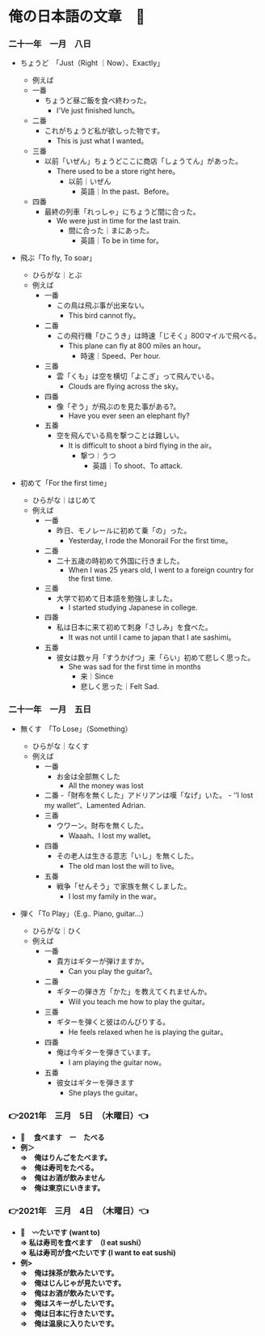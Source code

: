 # 俺の日本語の文章　🗾

### 二十一年　一月　八日

- ちょうど　「Just（Right ｜Now）、Exactly」
    - 例えば
    - 一番
        - ちょうど昼ご飯を食べ終わった。
            - I'Ve just finished lunch。
    - 二番
        - これがちょうど私が欲しった物です。
            - This is just what I wanted。
    - 三番
        - 以前「いぜん」ちょうどここに商店「しょうてん」があった。
            - There used to be a store right here。
                - 以前｜いぜん
                    - 英語｜In the past、Before。
    - 四番
        - 最終の列車「れっしゃ」にちょうど間に合った。
            - We were just in time for the last train.
                - 間に合った｜まにあった。
                    - 英語｜To be in time for。

-  飛ぶ「To fly, To soar」
    - ひらがな｜とぶ
    - 例えば
        - 一番
            - この鳥は飛ぶ事が出来ない。
                - This bird cannot fly。
        - 二番
            - この飛行機「ひこうき」は時速「じそく」800マイルで飛べる。
                - This plane can fly at 800 miles an hour。
                    - 時速｜Speed、Per hour.
        - 三番
            - 雲「くも」は空を横切「よこぎ」って飛んでいる。
                - Clouds are flying across the sky。
        - 四番
            - 像「ぞう」が飛ぶのを見た事がある?。
                - Have you ever seen an elephant fly?
        - 五番
            - 空を飛んでいる鳥を撃つことは難しい。
                - It is difficult to shoot a bird flying in the air。
                    - 撃つ｜うつ
                        - 英語｜To shoot、To attack.

- 初めて「For the first time」
    - ひらがな｜はじめて
    - 例えば
        - 一番
            - 昨日、モノレールに初めて乗「の」った。
                - Yesterday, I rode the Monorail For the first time。
        - 二番
            - 二十五歳の時初めて外国に行きました。
                - When I was 25 years old, I went to a foreign country for the first time.
        - 三番
            - 大学で初めて日本語を勉強しました。
                - I started studying Japanese in college.
        - 四番
            - 私は日本に来て初めて刺身「さしみ」を食べた。
                - It was not until I came to japan that I ate sashimi。
        - 五番
            - 彼女は数ヶ月「すうかげつ」来「らい」初めて悲しく思った。
                - She was sad for the first time in months 
                    - 来｜Since
                    - 悲しく思った｜Felt Sad.

### 二十一年　一月　五日

- 無くす　「To Lose」（Something）
    - ひらがな｜なくす
    - 例えば
        - 一番
            - お金は全部無くした
                - All the money was lost
        - 二番
            -「財布を無くした」アドリアンは嘆「なげ」いた。
                - ‘’I lost my wallet‘’、Lamented Adrian.
        - 三番
            - ウワーン。財布を無くした。
                - Waaah、I lost my wallet。
        - 四番
            - その老人は生きる意志「いし」を無くした。
                - The old man lost the will to live。
        - 五番
            - 戦争「せんそう」で家族を無くしました。
                - I lost my family in the war。

- 弾く「To Play」（E.g.. Piano, guitar...）
    - ひらがな｜ひく
    - 例えば
        - 一番
            - 貴方はギターが弾けますか。
                - Can you play the guitar?。
        - 二番
            - ギターの弾き方「かた」を教えてくれませんか。
                - Will you teach me how to play the guitar。
        - 三番
            - ギターを弾くと彼はのんびりする。
                - He feels relaxed when he is playing the guitar。
        - 四番
            - 俺は今ギターを弾きています。
                - I am playing the guitar now。
        - 五番
            - 彼女はギターを弾きます
                - She plays the guitar。


### 👉2021年　三月　5日　（木曜日）👈
- 🌅　<b> 食べます　ー　たべる <br>
- 例＞<br>
⇒　俺はりんごをたべます。<br>
⇒　俺は寿司をたべる。<br> 
⇒　俺はお酒が飲みません <br>
⇒　俺は東京にいきます。<br>

    
### 👉2021年　三月　4日　（木曜日）👈
- 🌅　<b>〰たいです</b> (want to) <br>
⇒ 私は寿司を食べます　（I eat sushi）<br>
⇒ 私は寿司が食べたいです (I want to eat sushi) <br>
- 例> <br>
⇒　俺は抹茶が飲みたいです。 <br>
⇒　俺はじんじゃが見たいです。<br>
⇒　俺はお酒が飲みたいです。<br>
⇒　俺はスキーがしたいです。<br>
⇒　俺は日本に行きたいです。<br>
⇒　俺は温泉に入りたいです。





